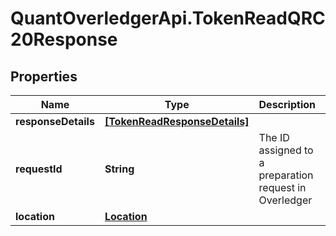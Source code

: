 # QuantOverledgerApi.TokenReadQRC20Response

## Properties

Name | Type | Description | Notes
------------ | ------------- | ------------- | -------------
**responseDetails** | [**[TokenReadResponseDetails]**](TokenReadResponseDetails.md) |  | [optional] 
**requestId** | **String** | The ID assigned to a preparation request in Overledger | [optional] 
**location** | [**Location**](Location.md) |  | [optional] 


